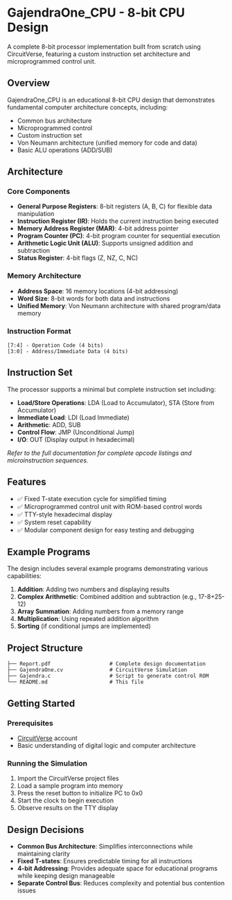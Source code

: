 # GajendraOne_CPU - 8-bit CPU Design

A complete 8-bit processor implementation built from scratch using CircuitVerse, featuring a custom instruction set architecture and microprogrammed control unit.

## Overview

GajendraOne_CPU is an educational 8-bit CPU design that demonstrates fundamental computer architecture concepts, including:

- Common bus architecture
- Microprogrammed control
- Custom instruction set
- Von Neumann architecture (unified memory for code and data)
- Basic ALU operations (ADD/SUB)

## Architecture

### Core Components

- **General Purpose Registers**: 8-bit registers (A, B, C) for flexible data manipulation
- **Instruction Register (IR)**: Holds the current instruction being executed
- **Memory Address Register (MAR)**: 4-bit address pointer
- **Program Counter (PC)**: 4-bit program counter for sequential execution
- **Arithmetic Logic Unit (ALU)**: Supports unsigned addition and subtraction
- **Status Register**: 4-bit flags (Z, NZ, C, NC)

### Memory Architecture

- **Address Space**: 16 memory locations (4-bit addressing)
- **Word Size**: 8-bit words for both data and instructions
- **Unified Memory**: Von Neumann architecture with shared program/data memory

### Instruction Format

```
[7:4] - Operation Code (4 bits)
[3:0] - Address/Immediate Data (4 bits)
```

## Instruction Set

The processor supports a minimal but complete instruction set including:

- **Load/Store Operations**: LDA (Load to Accumulator), STA (Store from Accumulator)
- **Immediate Load**: LDI (Load Immediate)
- **Arithmetic**: ADD, SUB
- **Control Flow**: JMP (Unconditional Jump)
- **I/O**: OUT (Display output in hexadecimal)

*Refer to the full documentation for complete opcode listings and microinstruction sequences.*

## Features

- ✅ Fixed T-state execution cycle for simplified timing
- ✅ Microprogrammed control unit with ROM-based control words
- ✅ TTY-style hexadecimal display
- ✅ System reset capability
- ✅ Modular component design for easy testing and debugging

## Example Programs

The design includes several example programs demonstrating various capabilities:

1. **Addition**: Adding two numbers and displaying results
2. **Complex Arithmetic**: Combined addition and subtraction (e.g., 17-8+25-12)
3. **Array Summation**: Adding numbers from a memory range
4. **Multiplication**: Using repeated addition algorithm
5. **Sorting** (if conditional jumps are implemented)

## Project Structure

```text
├── Report.pdf                   # Complete design documentation
├── GajendraOne.cv               # CircuitVerse Simulation
├── Gajendra.c                   # Script to generate control ROM
└── README.md                    # This file
```

## Getting Started

### Prerequisites

- [CircuitVerse](https://circuitverse.org/) account
- Basic understanding of digital logic and computer architecture

### Running the Simulation

1. Import the CircuitVerse project files
2. Load a sample program into memory
3. Press the reset button to initialize PC to 0x0
4. Start the clock to begin execution
5. Observe results on the TTY display

## Design Decisions

- **Common Bus Architecture**: Simplifies interconnections while maintaining clarity
- **Fixed T-states**: Ensures predictable timing for all instructions
- **4-bit Addressing**: Provides adequate space for educational programs while keeping design manageable
- **Separate Control Bus**: Reduces complexity and potential bus contention issues
